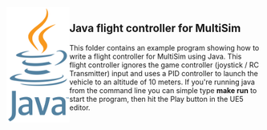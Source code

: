 <img src="logo.png" width=125 align="left">

## Java flight controller for MultiSim

This folder contains an example program showing how to write a flight controller for MultiSim using Java.
This flight controller ignores the game controller (joystick / RC Transmitter) input and uses a PID 
controller to launch the vehicle to an altitude of 10 meters.  If you're running java from the command line
you can simple type <b>make run</b> to start the program, then hit the Play button in the UE5 editor.
